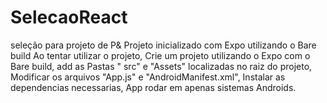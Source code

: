 # SelecaoReact
seleção para projeto de P&amp;
Projeto inicializado com Expo utilizando o Bare build
Ao tentar utilizar o projeto, Crie um projeto utilizando o Expo com o Bare build, 
add as Pastas " src" e "Assets" localizadas no raiz do projeto,
Modificar os arquivos "App.js" e "AndroidManifest.xml",
Instalar as dependencias necessarias,
App rodar em apenas sistemas Androids.

